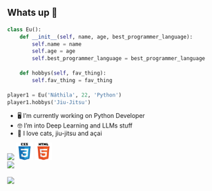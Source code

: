 ## Whats up 👋


```python
class Eu():
    def __init__(self, name, age, best_programmer_language):
        self.name = name
        self.age = age
        self.best_programmer_language = best_programmer_language

    def hobbys(self, fav_thing):
        self.fav_thing = fav_thing

player1 = Eu('Náthila', 22, 'Python')
player1.hobbys('Jiu-Jitsu')
```


- 🖥️ I’m currently working on Python Developer
- 🤓 I’m into Deep Learning and LLMs stuff
- 🥰 I love cats, jiu-jitsu and açai



<div>  
<img src="https://camo.githubusercontent.com/3e561bf6e42542b4686cac3237de677d898d4820fc48b300f60d1f07c46f4906/68747470733a2f2f7777772e66726565706e67696d672e636f6d2f646f776e6c6f61642f616e64726f69642f37323533372d69636f6e732d707974686f6e2d70726f6772616d6d696e672d636f6d70757465722d736f6369616c2d7475746f7269616c2e706e67" width="40" data-canonical-src="https://www.freepngimg.com/download/android/72537-icons-python-programming-computer-social-tutorial.png" style="max-width: 100%;"> 
<img src="https://raw.githubusercontent.com/devicons/devicon/master/icons/css3/css3-original-wordmark.svg" alt="css3" width="40" height="40" style="max-width: 100%;">
<img src="https://raw.githubusercontent.com/devicons/devicon/master/icons/html5/html5-original-wordmark.svg" alt="html5" width="40" height="40" style="max-width: 100%;">
<br>
<img src="https://camo.githubusercontent.com/9b700156651d6c881b1da328da9ced2a2613319bb17088fe4430175a97f28b21/68747470733a2f2f69636f6e2d6c6962726172792e636f6d2f696d616765732f706f7374677265732d69636f6e2f706f7374677265732d69636f6e2d372e6a7067" width="40" data-canonical-src="https://icon-library.com/images/postgres-icon/postgres-icon-7.jpg" style="max-width: 100%;">
</div>
<br>
<div>
<a href="https://www.linkedin.com/in/n%C3%A1thila-lacerda-b5b593247/?trk=opento_sprofile_topcard" rel="nofollow"><img src="https://camo.githubusercontent.com/8c0692475a5bfc1d9e7361074bdb648e567cae7b5b40ffd32adae31180b0d7b6/68747470733a2f2f696d672e736869656c64732e696f2f62616467652f4c696e6b6564496e2d3030373742353f7374796c653d666f722d7468652d6261646765266c6f676f3d6c696e6b6564696e266c6f676f436f6c6f723d7768697465" data-canonical-src="https://img.shields.io/badge/LinkedIn-0077B5?style=for-the-badge&amp;logo=linkedin&amp;logoColor=white" style="max-width: 100%;">
</a>
</div>


